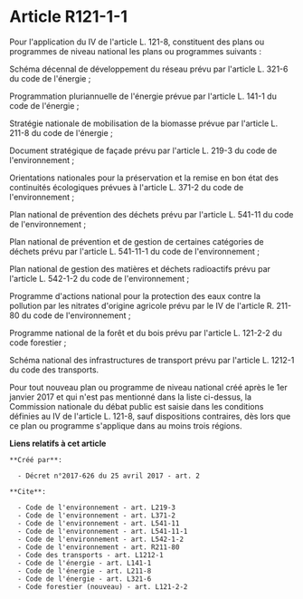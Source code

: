 # Article R121-1-1

Pour l'application du IV de l'article L. 121-8, constituent des plans ou programmes de niveau national les plans ou
programmes suivants :

Schéma décennal de développement du réseau prévu par l'article L. 321-6 du code de l'énergie ;

Programmation pluriannuelle de l'énergie prévue par l'article L. 141-1 du code de l'énergie ;

Stratégie nationale de mobilisation de la biomasse prévue par l'article L. 211-8 du code de l'énergie ;

Document stratégique de façade prévu par l'article L. 219-3 du code de l'environnement ;

Orientations nationales pour la préservation et la remise en bon état des continuités écologiques prévues à l'article L.
371-2 du code de l'environnement ;

Plan national de prévention des déchets prévu par l'article L. 541-11 du code de l'environnement ;

Plan national de prévention et de gestion de certaines catégories de déchets prévu par l'article L. 541-11-1 du code de
l'environnement ;

Plan national de gestion des matières et déchets radioactifs prévu par l'article L. 542-1-2 du code de l'environnement ;

Programme d'actions national pour la protection des eaux contre la pollution par les nitrates d'origine agricole prévu par le
IV de l'article R. 211-80 du code de l'environnement ;

Programme national de la forêt et du bois prévu par l'article L. 121-2-2 du code forestier ;

Schéma national des infrastructures de transport prévu par l'article L. 1212-1 du code des transports.

Pour tout nouveau plan ou programme de niveau national créé après le 1er janvier 2017 et qui n'est pas mentionné dans la
liste ci-dessus, la Commission nationale du débat public est saisie dans les conditions définies au IV de l'article L. 121-8,
sauf dispositions contraires, dès lors que ce plan ou programme s'applique dans au moins trois régions.

**Liens relatifs à cet article**

	**Créé par**:

	  - Décret n°2017-626 du 25 avril 2017 - art. 2

	**Cite**:

	  - Code de l'environnement - art. L219-3
	  - Code de l'environnement - art. L371-2
	  - Code de l'environnement - art. L541-11
	  - Code de l'environnement - art. L541-11-1
	  - Code de l'environnement - art. L542-1-2
	  - Code de l'environnement - art. R211-80
	  - Code des transports - art. L1212-1
	  - Code de l'énergie - art. L141-1
	  - Code de l'énergie - art. L211-8
	  - Code de l'énergie - art. L321-6
	  - Code forestier (nouveau) - art. L121-2-2

